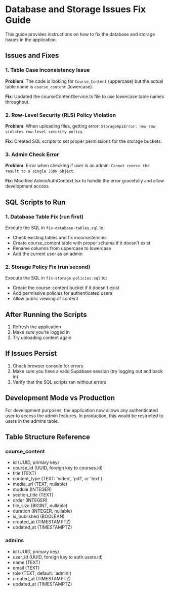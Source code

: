 # Database and Storage Issues Fix Guide

This guide provides instructions on how to fix the database and storage issues in the application.

## Issues and Fixes

### 1. Table Case Inconsistency Issue

**Problem**: The code is looking for `Course_Content` (uppercase) but the actual table name is `course_content` (lowercase).

**Fix**: Updated the courseContentService.ts file to use lowercase table names throughout.

### 2. Row-Level Security (RLS) Policy Violation

**Problem**: When uploading files, getting error: `StorageApiError: new row violates row-level security policy`.

**Fix**: Created SQL scripts to set proper permissions for the storage buckets.

### 3. Admin Check Error

**Problem**: Error when checking if user is an admin: `Cannot coerce the result to a single JSON object`.

**Fix**: Modified AdminAuthContext.tsx to handle the error gracefully and allow development access.

## SQL Scripts to Run

### 1. Database Table Fix (run first)

Execute the SQL in `fix-database-tables.sql` to:
- Check existing tables and fix inconsistencies
- Create course_content table with proper schema if it doesn't exist
- Rename columns from uppercase to lowercase
- Add the current user as an admin

### 2. Storage Policy Fix (run second)

Execute the SQL in `fix-storage-policies.sql` to:
- Create the course-content bucket if it doesn't exist
- Add permissive policies for authenticated users
- Allow public viewing of content

## After Running the Scripts

1. Refresh the application
2. Make sure you're logged in
3. Try uploading content again

## If Issues Persist

1. Check browser console for errors
2. Make sure you have a valid Supabase session (try logging out and back in)
3. Verify that the SQL scripts ran without errors

## Development Mode vs Production

For development purposes, the application now allows any authenticated user to access the admin features. In production, this would be restricted to users in the admins table.

## Table Structure Reference

### course_content
- id (UUID, primary key)
- course_id (UUID, foreign key to courses.id)
- title (TEXT)
- content_type (TEXT: 'video', 'pdf', or 'text')
- media_url (TEXT, nullable)
- module (INTEGER)
- section_title (TEXT)
- order (INTEGER)
- file_size (BIGINT, nullable)
- duration (INTEGER, nullable)
- is_published (BOOLEAN)
- created_at (TIMESTAMPTZ)
- updated_at (TIMESTAMPTZ)

### admins
- id (UUID, primary key)
- user_id (UUID, foreign key to auth.users.id)
- name (TEXT)
- email (TEXT)
- role (TEXT, default: 'admin')
- created_at (TIMESTAMPTZ)
- updated_at (TIMESTAMPTZ)

